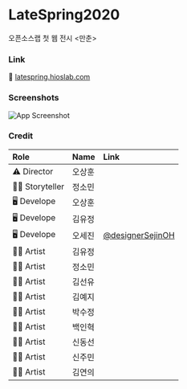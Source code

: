#  LateSpring2020

오픈소스랩 첫 웹 전시 <만춘>

### Link

🔗 [latespring.hioslab.com](https://latespring.hioslab.com/)

### Screenshots

![App Screenshot](https://hi-oslab.github.io/img/latespring.jpg)


### Credit

| Role  | Name  | Link  |
| :------| :-------| :----- |
| ⚠️ Director  | 오상훈 |        |
| 🧑‍🎨 Storyteller  | 정소민 |        |
| 🖥️ Develope | 오상훈  |  |
| 🖥️ Develope | 김유정  |  |
| 🖥️ Develope | 오세진  | [@designerSejinOH](https://github.com/designerSejinOH) |
| 🧑‍🎨 Artist  | 김유정 |        |
| 🧑‍🎨 Artist  | 정소민 |        |
| 🧑‍🎨 Artist  | 김선유 |        |
| 🧑‍🎨 Artist  | 김예지 |        |
| 🧑‍🎨 Artist  | 박수정 |        |
| 🧑‍🎨 Artist  | 백인혁 |        |
| 🧑‍🎨 Artist  | 신동선 |        |
| 🧑‍🎨 Artist  | 신주민 |        |
| 🧑‍🎨 Artist  | 김연의 |        |








